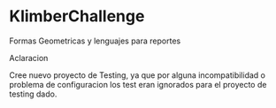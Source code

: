 # KlimberChallenge
Formas Geometricas y lenguajes para reportes

Aclaracion

Cree nuevo proyecto de Testing, ya que por alguna incompatibilidad o problema de configuracion los test eran ignorados para el proyecto de testing dado.
